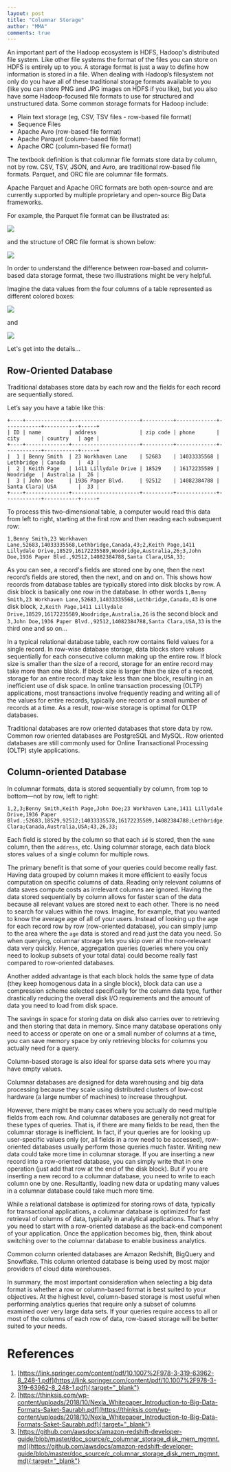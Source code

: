 ```yaml
---
layout: post
title: "Columnar Storage"
author: "MMA"
comments: true
---
```


An important part of the Hadoop ecosystem is HDFS, Hadoop's distributed file system.  Like other file systems the format of the files you can store on HDFS is entirely up to you. A storage format is just a way to define how information is stored in a file. When dealing with Hadoop’s filesystem not only do you have all of these traditional storage formats available to you (like you can store PNG and JPG images on HDFS if you like), but you also have some Hadoop-focused file formats to use for structured and unstructured data. Some common storage formats for Hadoop include:

* Plain text storage (eg, CSV, TSV files - row-based file format)
* Sequence Files
* Apache Avro (row-based file format)
* Apache Parquet (column-based file format)
* Apache ORC (column-based file format)

The textbook definition is that columnar file formats store data by column, not by row. CSV, TSV, JSON, and Avro, are traditional row-based file formats. Parquet, and ORC file are columnar file formats.

Apache Parquet and Apache ORC formats are both open-source and are currently supported by multiple proprietary and open-source Big Data frameworks.

For example, the Parquet file format can be illustrated as:

![](https://github.com/mmuratarat/mmuratarat.github.io/blob/master/_posts/images/parquet_format.png?raw=true)

and the structure of ORC file format is shown below:

![](https://github.com/mmuratarat/mmuratarat.github.io/blob/master/_posts/images/orc_format.png?raw=true)

In order to understand the difference between row-based and column-based data storage format, these two illustrations might be very helpful.

Imagine the data values from the four columns of a table represented as different colored boxes:

![](https://github.com/mmuratarat/mmuratarat.github.io/blob/master/_posts/images/row_column_DBs1.png?raw=true)

and 

![](https://github.com/mmuratarat/mmuratarat.github.io/blob/master/_posts/images/row_column_DBs2.png?raw=true)

Let's get into the details...

## Row-Oriented Database

Traditional databases store data by each row and the fields for each record are sequentially stored.

Let’s say you have a table like this:

```
+----+--------------+----------------------+----------+-------------+------------+-----------+-----+
| ID | name         | address              | zip code | phone       | city       | country   | age |
+----+--------------+----------------------+----------+-------------+------------+-----------+-----+
|  1 | Benny Smith  | 23 Workhaven Lane    | 52683    | 14033335568 | Lethbridge | Canada    |  43 |
|  2 | Keith Page   | 1411 Lillydale Drive | 18529    | 16172235589 | Woodridge  | Australia |  26 |
|  3 | John Doe     | 1936 Paper Blvd.     | 92512    | 14082384788 | Santa Clara| USA       |  33 | 
+----+--------------+----------------------+----------+-------------+------------+-----------+-----+
```

To process this two-dimensional table, a computer would read this data from left to right, starting at the first row and then reading each subsequent row:

```
1,Benny Smith,23 Workhaven Lane,52683,14033335568,Lethbridge,Canada,43;2,Keith Page,1411 Lillydale Drive,18529,16172235589,Woodridge,Australia,26;3,John Doe,1936 Paper Blvd.,92512,14082384788,Santa Clara,USA,33;
```

As you can see, a record's fields are stored one by one, then the next record’s fields are stored, then the next, and on and on. This shows how records from database tables are typically stored into disk blocks by row. A disk block is basically one row in the database. In other words `1,Benny Smith,23 Workhaven Lane,52683,14033335568,Lethbridge,Canada,43` is one disk block, `2,Keith Page,1411 Lillydale Drive,18529,16172235589,Woodridge,Australia,26` is the second block and `3,John Doe,1936 Paper Blvd.,92512,14082384788,Santa Clara,USA,33` is the third one and so on...

In a typical relational database table, each row contains field values for a single record. In row-wise database storage, data blocks store values sequentially for each consecutive column making up the entire row. If block size is smaller than the size of a record, storage for an entire record may take more than one block. If block size is larger than the size of a record, storage for an entire record may take less than one block, resulting in an inefficient use of disk space. In online transaction processing (OLTP) applications, most transactions involve frequently reading and writing all of the values for entire records, typically one record or a small number of records at a time. As a result, row-wise storage is optimal for OLTP databases.

Traditional databases are row oriented databases that store data by row. Common row oriented databases are PostgreSQL and MySQL. Row oriented databases are still commonly used for Online Transactional Processing (OLTP) style applications.

## Column-oriented Database

In columnar formats, data is stored sequentially by column, from top to bottom—not by row, left to right:

```
1,2,3;Benny Smith,Keith Page,John Doe;23 Workhaven Lane,1411 Lillydale Drive,1936 Paper Blvd.;52683,18529,92512;14033335578,16172235589,14082384788;Lethbridge,Woodridge,Santa Clara;Canada,Australia,USA;43,26,33;
```

Each field is stored by the column so that each `id` is stored, then the `name` column, then the `address`, etc. Using columnar storage, each data block stores values of a single column for multiple rows. 

The primary benefit is that some of your queries could become really fast. Having data grouped by column makes it more efficient to easily focus computation on specific columns of data. Reading only relevant columns of data saves compute costs as irrelevant columns are ignored.  Having the data stored sequentially by column allows for faster scan of the data because all relevant values are stored next to each other. There is no need to search for values within the rows. Imagine, for example, that you wanted to know the average age of all of your users. Instead of looking up the age for each record row by row (row-oriented database), you can simply jump to the area where the `age` data is stored and read just the data you need. So when querying, columnar storage lets you skip over all the non-relevant data very quickly. Hence, aggregation queries (queries where you only need to lookup subsets of your total data) could become really fast compared to row-oriented databases. 

Another added advantage is that each block holds the same type of data (they keep homogenous data in a single block), block data can use a compression scheme selected specifically for the column data type, further drastically reducing the overall disk I/O requirements and the amount of data you need to load from disk space.

The savings in space for storing data on disk also carries over to retrieving and then storing that data in memory. Since many database operations only need to access or operate on one or a small number of columns at a time, you can save memory space by only retrieving blocks for columns you actually need for a query.

Column-based storage is also ideal for sparse data sets where you may have empty values.

Columnar databases are designed for data warehousing and big data processing because they scale using distributed clusters of low-cost hardware (a large number of machines) to increase throughput.

However, there might be many cases where you actually do need multiple fields from each row. And columnar databases are generally not great for these types of queries. That is, if there are many fields to be read, then the columnar storage is inefficient. In fact, if your queries are for looking up user-specific values only (or, all fields in a row need to be accessed), row-oriented databases usually perform those queries much faster. Writing new data could take more time in columnar storage. If you are inserting a new record into a row-oriented database, you can simply write that in one operation (just add that row at the end of the disk block). But if you are inserting a new record to a columnar database, you need to write to each column one by one. Resultantly, loading new data or updating many values in a columnar database could take much more time.

While a relational database is optimized for storing rows of data, typically for transactional applications, a columnar database is optimized for fast retrieval of columns of data, typically in analytical applications. That's why you need to start with a row-oriented database as the back-end component of your application. Once the application becomes big, then, think about switching over to the columnar database to enable business analytics. 

Common column oriented databases are Amazon Redshift, BigQuery and Snowflake. This column oriented database is being used by most major providers of cloud data warehouses. 

In summary, the most important consideration when selecting a big data format is whether a row or column-based format is best suited to your objectives. At the highest level, column-based storage is most useful when performing analytics queries that require only a subset of columns examined over very large data sets. If your queries require access to all or most of the columns of each row of data, row-based storage will be better suited to your needs. 

# References

1. [https://link.springer.com/content/pdf/10.1007%2F978-3-319-63962-8_248-1.pdf](https://link.springer.com/content/pdf/10.1007%2F978-3-319-63962-8_248-1.pdf){:target="_blank"}
2. [https://thinksis.com/wp-content/uploads/2018/10/Nexla_Whitepaper_Introduction-to-Big-Data-Formats-Saket-Saurabh.pdf](https://thinksis.com/wp-content/uploads/2018/10/Nexla_Whitepaper_Introduction-to-Big-Data-Formats-Saket-Saurabh.pdf){:target="_blank"}
3. [https://github.com/awsdocs/amazon-redshift-developer-guide/blob/master/doc_source/c_columnar_storage_disk_mem_mgmnt.md](https://github.com/awsdocs/amazon-redshift-developer-guide/blob/master/doc_source/c_columnar_storage_disk_mem_mgmnt.md){:target="_blank"}
